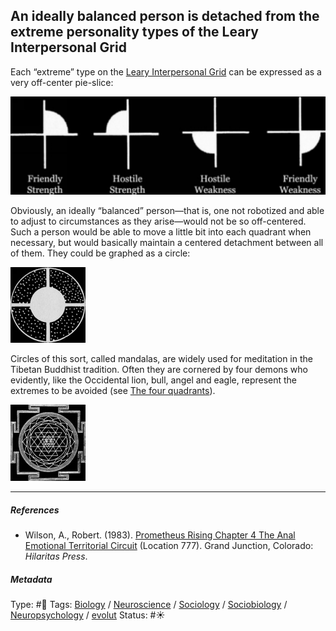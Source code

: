 ## An ideally balanced person is detached from the extreme personality types of the Leary Interpersonal Grid

Each “extreme” type on the [Leary Interpersonal Grid](Leary%20Interpersonal%20Grid.md) can be expressed as a very off-center pie-slice:

![380](%E2%9A%99%EF%B8%8F%20Tools/%F0%9F%93%B8%20Images/D8C278E0-5F1D-42DE-9FF5-8A812DEF02CE.jpeg)

Obviously, an ideally “balanced” person—that is, one not robotized and able to adjust to circumstances as they arise—would not be so off-centered. Such a person would be able to move a little bit into each quadrant when necessary, but would basically maintain a centered detachment between all of them. They could be graphed as a circle:

![120](%E2%9A%99%EF%B8%8F%20Tools/%F0%9F%93%B8%20Images/5BCFAEC3-5887-42A6-A705-B6D365152DDA.jpeg)

Circles of this sort, called mandalas, are widely used for meditation in the Tibetan Buddhist tradition. Often they are cornered by four demons who evidently, like the Occidental lion, bull, angel and eagle, represent the extremes to be avoided (see [The four quadrants](The%20four%20quadrants.md)).

![120](%E2%9A%99%EF%B8%8F%20Tools/%F0%9F%93%B8%20Images/7AECE93F-6677-4F25-A5E0-CEBE171A9284.jpeg)

---

##### References

* Wilson, A., Robert. (1983). [Prometheus Rising Chapter 4 The Anal Emotional Territorial Circuit](Prometheus%20Rising%20Chapter%204%20The%20Anal%20Emotional%20Territorial%20Circuit.md) (Location 777). Grand Junction, Colorado: *Hilaritas Press*.

##### Metadata

Type: #🔴 
Tags: [Biology]() / [Neuroscience](Neuroscience.md) / [Sociology](Sociology.md) / [Sociobiology]() / [Neuropsychology](Neuropsychology.md) / [evolut]()
Status: #☀️ 
